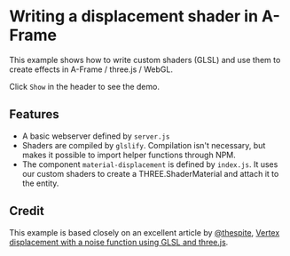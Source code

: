 Writing a displacement shader in A-Frame
=========================

This example shows how to write custom shaders (GLSL) and use them to create effects in A-Frame / three.js / WebGL.

Click `Show` in the header to see the demo.

Features
------------

- A basic webserver defined by `server.js`
- Shaders are compiled by `glslify`. Compilation isn't necessary, but makes it possible to import helper functions through NPM.
- The component `material-displacement` is defined by `index.js`. It uses our custom shaders to create a THREE.ShaderMaterial and attach it to the entity.

Credit
------------

This example is based closely on an excellent article by [@thespite](https://twitter.com/thespite), [Vertex displacement with a noise function using GLSL and three.js](https://www.clicktorelease.com/blog/vertex-displacement-noise-3d-webgl-glsl-three-js/).

